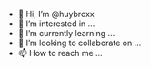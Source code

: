 - 👋 Hi, I’m @huybroxx
- 👀 I’m interested in ...
- 🌱 I’m currently learning ...
- 💞️ I’m looking to collaborate on ...
- 📫 How to reach me ...

<!---
huybroxx/huybroxx is a ✨ special ✨ repository because its `README.md` (this file) appears on your GitHub profile.
You can click the Preview link to take a look at your changes.
--->
